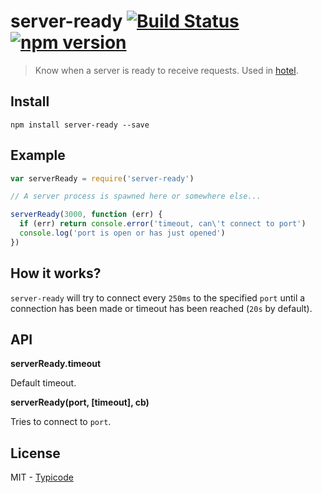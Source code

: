 # server-ready [![Build Status](https://travis-ci.org/typicode/server-ready.svg)](https://travis-ci.org/typicode/server-ready) [![npm version](https://badge.fury.io/js/server-ready.svg)](https://www.npmjs.com/package/server-ready)

> Know when a server is ready to receive requests. Used in [hotel](https://github.com/typicode/hotel).

## Install

```
npm install server-ready --save
```

## Example

```javascript
var serverReady = require('server-ready')

// A server process is spawned here or somewhere else...

serverReady(3000, function (err) {
  if (err) return console.error('timeout, can\'t connect to port')
  console.log('port is open or has just opened')
})
```

## How it works?

`server-ready` will try to connect every `250ms` to the specified `port` until a connection has been made or timeout has been reached (`20s` by default).

## API

__serverReady.timeout__

Default timeout.

__serverReady(port, [timeout], cb)__

Tries to connect to `port`.

## License

MIT - [Typicode](https://github.com/typicode)
